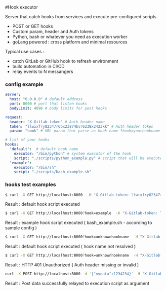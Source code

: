 #Hook executor

Server that catch hooks from services and execute pre-configured scripts.
- POST or GET hooks
- Custom param, header and Auth tokens
- Python, bash or whatever you need as execution worker
- goLang powered : cross platform and minimal resources 

Typical use cases : 
- catch GitLab or GitHub hook to refresh environment
- build automation in CI\CD
- relay events to N messangers
 
 ### config example
```yaml
server:
  host: "0.0.0.0" # default address
  port: 8000 # port that listen hooks
  bodyLimit: 4096 # body limits for post hooks

request:
  header: "X-Gitlab-token" # Auth header name
  token: "llwixfry82347r6bx23874bvr6238x2423kk" # Auth header token
  param: "hook" # URL param that parse as hook name ?hook=yourhookname

# list of your hooks 
hooks:
  'default':  # default hook name
    executor: "/bin/python" # system executor of the hook
    script: "./scripts/python_example.py" # script that will be executed
  'example':
    executor: "/bin/sh"
    script: "./scripts/bash_example.sh"
```

### hooks test examples
```bash
$ curl -X GET http://localhost:8000  -H "X-Gitlab-token: llwixfry82347r6bx23874bvr6238x2423kk"
```
Result : default hook script executed

```bash
$ curl -X GET http://localhost:8000?hook=example  -H "X-Gitlab-token: llwixfry82347r6bx23874bvr6238x2423kk"
```
Result : example hook script executed ( bash_example.sh - according to sample config )

```bash
$ curl -X GET http://localhost:8000?hook=unknownhookname  -H "X-Gitlab-token: llwixfry82347r6bx23874bvr6238x2423kk"
```
Result : default hook script executed ( hook name not resolved )

```bash
$ curl -X GET http://localhost:8000?hook=unknownhookname  -H "X-Gitlab-token: llwixfry82347r6bx23874bvr6238x2423kk"
```
Result : HTTP 401 Unauthorized ( Auth header missing or invalid )

```bash
curl -X POST http://localhost:8000 -d '{"mydata":1234234}' -H "X-Gitlab-token: llwixfry82347r6bx23874bvr6238x2423kk" 
```
Result : Post data successfully relayed to execution script as argument